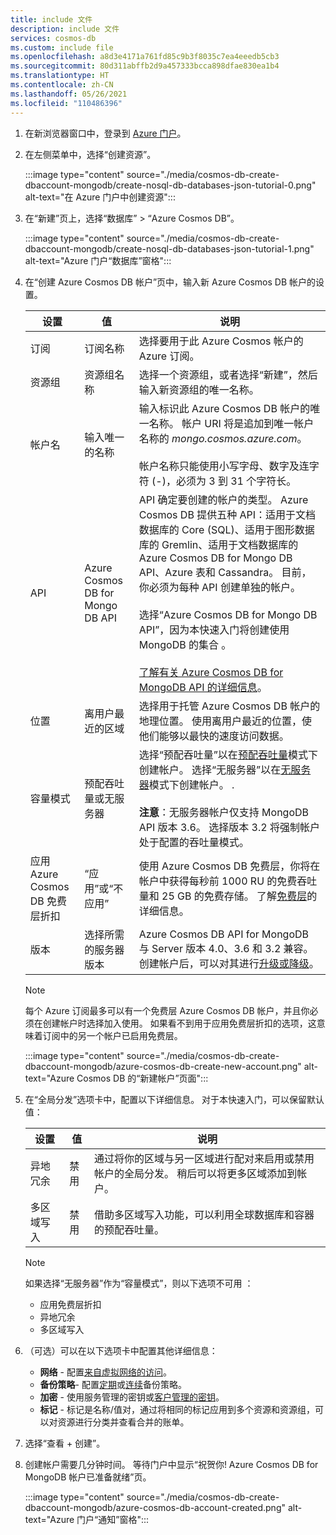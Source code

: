```yaml
---
title: include 文件
description: include 文件
services: cosmos-db
ms.custom: include file
ms.openlocfilehash: a8d3e4171a761fd85c9b3f8035c7ea4eeedb5cb3
ms.sourcegitcommit: 80d311abffb2d9a457333bcca898dfae830ea1b4
ms.translationtype: HT
ms.contentlocale: zh-CN
ms.lasthandoff: 05/26/2021
ms.locfileid: "110486396"
---
```

1. 在新浏览器窗口中，登录到 [Azure 门户](https://portal.azure.com/)。

2. 在左侧菜单中，选择“创建资源”。
   
   :::image type="content" source="./media/cosmos-db-create-dbaccount-mongodb/create-nosql-db-databases-json-tutorial-0.png" alt-text="在 Azure 门户中创建资源":::
   
3. 在“新建”页上，选择“数据库” > “Azure Cosmos DB”。  
   
   :::image type="content" source="./media/cosmos-db-create-dbaccount-mongodb/create-nosql-db-databases-json-tutorial-1.png" alt-text="Azure 门户“数据库”窗格":::
   
3. 在“创建 Azure Cosmos DB 帐户”页中，输入新 Azure Cosmos DB 帐户的设置。 

   |设置|值|说明 |
   |---|---|---|
   |订阅|订阅名称|选择要用于此 Azure Cosmos 帐户的 Azure 订阅。 |
   |资源组|资源组名称|选择一个资源组，或者选择“新建”，然后输入新资源组的唯一名称。 |
   |帐户名|输入唯一的名称|输入标识此 Azure Cosmos DB 帐户的唯一名称。 帐户 URI 将是追加到唯一帐户名称的 *mongo.cosmos.azure.com*。<br><br>帐户名称只能使用小写字母、数字及连字符 (-)，必须为 3 到 31 个字符长。|
   API|Azure Cosmos DB for Mongo DB API|API 确定要创建的帐户的类型。 Azure Cosmos DB 提供五种 API：适用于文档数据库的 Core (SQL)、适用于图形数据库的 Gremlin、适用于文档数据库的 Azure Cosmos DB for Mongo DB API、Azure 表和 Cassandra。 目前，你必须为每种 API 创建单独的帐户。 <br><br>选择“Azure Cosmos DB for Mongo DB API”，因为本快速入门将创建使用 MongoDB 的集合  。<br><br>[了解有关 Azure Cosmos DB for MongoDB API 的详细信息](../articles/cosmos-db/mongodb-introduction.md)。|
   |位置|离用户最近的区域|选择用于托管 Azure Cosmos DB 帐户的地理位置。 使用离用户最近的位置，使他们能够以最快的速度访问数据。|
   |容量模式|预配吞吐量或无服务器|选择“预配吞吐量”以在[预配吞吐量](../articles/cosmos-db/set-throughput.md)模式下创建帐户。 选择“无服务器”以在[无服务器](../articles/cosmos-db/serverless.md)模式下创建帐户。 .<br><br>**注意**：无服务器帐户仅支持 MongoDB API 版本 3.6。 选择版本 3.2 将强制帐户处于配置的吞吐量模式。|
   |应用 Azure Cosmos DB 免费层折扣|“应用”或“不应用” |使用 Azure Cosmos DB 免费层，你将在帐户中获得每秒前 1000 RU 的免费吞吐量和 25 GB 的免费存储。 了解[免费层](https://azure.microsoft.com/pricing/details/cosmos-db/)的详细信息。|
   | 版本 | 选择所需的服务器版本 | Azure Cosmos DB API for MongoDB 与 Server 版本 4.0、3.6 和 3.2 兼容。 创建帐户后，可以对其进行[升级或降级](../articles/cosmos-db/mongodb-version-upgrade.md)。 |

   > [!NOTE]
   > 每个 Azure 订阅最多可以有一个免费层 Azure Cosmos DB 帐户，并且你必须在创建帐户时选择加入使用。 如果看不到用于应用免费层折扣的选项，这意味着订阅中的另一个帐户已启用免费层。

   :::image type="content" source="./media/cosmos-db-create-dbaccount-mongodb/azure-cosmos-db-create-new-account.png" alt-text="Azure Cosmos DB 的“新建帐户”页面"::: 

1. 在“全局分发”选项卡中，配置以下详细信息。 对于本快速入门，可以保留默认值：

   |设置|值|说明 |
   |---|---|---|
   |异地冗余|禁用|通过将你的区域与另一区域进行配对来启用或禁用帐户的全局分发。 稍后可以将更多区域添加到帐户。|
   |多区域写入|禁用|借助多区域写入功能，可以利用全球数据库和容器的预配吞吐量。|

   > [!NOTE]
   > 如果选择“无服务器”作为“容量模式”，则以下选项不可用 ：
   > - 应用免费层折扣
   > - 异地冗余
   > - 多区域写入

1. （可选）可以在以下选项卡中配置其他详细信息：

   * **网络** - 配置[来自虚拟网络的访问](../articles/cosmos-db/how-to-configure-vnet-service-endpoint.md)。
   * **备份策略**- 配置[定期](../articles/cosmos-db/configure-periodic-backup-restore.md)或[连续](../articles/cosmos-db/continuous-backup-restore-portal.md)备份策略。
   * **加密** - 使用服务管理的密钥或[客户管理的密钥](../articles/cosmos-db/how-to-setup-cmk.md#create-a-new-azure-cosmos-account)。
   * **标记** - 标记是名称/值对，通过将相同的标记应用到多个资源和资源组，可以对资源进行分类并查看合并的账单。

1. 选择“查看 + 创建”。

4. 创建帐户需要几分钟时间。 等待门户中显示“祝贺你!  Azure Cosmos DB for MongoDB 帐户已准备就绪”页。

   :::image type="content" source="./media/cosmos-db-create-dbaccount-mongodb/azure-cosmos-db-account-created.png" alt-text="Azure 门户“通知”窗格"::: 